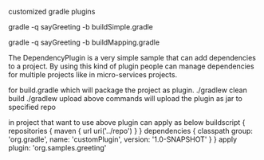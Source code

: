customized gradle plugins

gradle -q sayGreeting -b buildSimple.gradle

gradle -q sayGreeting -b buildMapping.gradle

The DependencyPlugin is a very simple sample that can add dependencies to a project.
By using this kind of plugin people can manage dependencies for multiple projects like 
in micro-services projects.


for build.gradle which will package the project as plugin.
./gradlew clean build
./gradlew upload
above commands will upload the plugin as jar to specified repo

in project that want to use above plugin can apply as below
buildscript {
    repositories {
        maven {
            url uri('../repo')
        }
    }
    dependencies {
        classpath group: 'org.gradle', name: 'customPlugin',
                  version: '1.0-SNAPSHOT'
    }
}
apply plugin: 'org.samples.greeting'